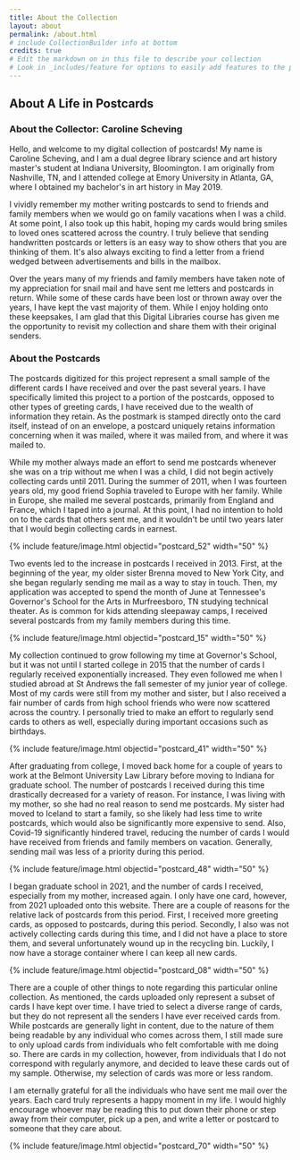 ```yaml
---
title: About the Collection
layout: about
permalink: /about.html
# include CollectionBuilder info at bottom
credits: true
# Edit the markdown on in this file to describe your collection
# Look in _includes/feature for options to easily add features to the page
---
```


## About A Life in Postcards

### About the Collector: Caroline Scheving

Hello, and welcome to my digital collection of postcards! My name is Caroline Scheving, and I am a dual degree library science and art history master's student at Indiana University, Bloomington. I am originally from Nashville, TN, and I attended college at Emory University in Atlanta, GA, where I obtained my bachelor's in art history in May 2019.

I vividly remember my mother writing postcards to send to friends and family members when we would go on family vacations when I was a child. At some point, I also took up this habit, hoping my cards would bring smiles to loved ones scattered across the country. I truly believe that sending handwritten postcards or letters is an easy way to show others that you are thinking of them. It's also always exciting to find a letter from a friend wedged between advertisements and bills in the mailbox.

Over the years many of my friends and family members have taken note of my appreciation for snail mail and have sent me letters and postcards in return. While some of these cards have been lost or thrown away over the years, I have kept the vast majority of them. While I enjoy holding onto these keepsakes, I am glad that this Digital Libraries course has given me the opportunity to revisit my collection and share them with their original senders.

### About the Postcards
The postcards digitized for this project represent a small sample of the different cards I have received and over the past several years. I have specifically limited this project to a portion of the postcards, opposed to other types of greeting cards, I have received due to the wealth of information they retain. As the postmark is stamped directly onto the card itself, instead of on an envelope, a postcard uniquely retains information concerning when it was mailed, where it was mailed from, and where it was mailed to.

While my mother always made an effort to send me postcards whenever she was on a trip without me when I was a child, I did not begin actively collecting cards until 2011. During the summer of 2011, when I was fourteen years old, my good friend Sophia traveled to Europe with her family. While in Europe, she mailed me several postcards, primarily from England and France, which I taped into a journal. At this point, I had no intention to hold on to the cards that others sent me, and it wouldn't be until two years later that I would begin collecting cards in earnest.  

{% include feature/image.html objectid="postcard_52" width="50" %}

Two events led to the increase in postcards I received in 2013. First, at the beginning of the year, my older sister Brenna moved to New York City, and she began regularly sending me mail as a way to stay in touch. Then, my application was accepted to spend the month of June at Tennessee's Governor's School for the Arts in Murfreesboro, TN studying technical theater. As is common for kids attending sleepaway camps, I received several postcards from my family members during this time.

{% include feature/image.html objectid="postcard_15" width="50" %}

My collection continued to grow following my time at Governor's School, but it was not until I started college in 2015 that the number of cards I regularly received exponentially increased. They even followed me when I studied abroad at St Andrews the fall semester of my junior year of college. Most of my cards were still from my mother and sister, but I also received a fair number of cards from high school friends who were now scattered across the country. I personally tried to make an effort to regularly send cards to others as well, especially during important occasions such as birthdays.

{% include feature/image.html objectid="postcard_41" width="50" %}

After graduating from college, I moved back home for a couple of years to work at the Belmont University Law Library before moving to Indiana for graduate school. The number of postcards I received during this time drastically decreased for a variety of reason. For instance, I was living with my mother, so she had no real reason to send me postcards. My sister had moved to Iceland to start a family, so she likely had less time to write postcards, which would also be significantly more expensive to send. Also, Covid-19 significantly hindered travel, reducing the number of cards I would have received from friends and family members on vacation. Generally, sending mail was less of a priority during this period.

{% include feature/image.html objectid="postcard_48" width="50" %}

I began graduate school in 2021, and the number of cards I received, especially from my mother, increased again. I only have one card, however, from 2021 uploaded onto this website. There are a couple of reasons for the relative lack of postcards from this period. First, I received more greeting cards, as opposed to postcards, during this period. Secondly, I also was not actively collecting cards during this time, and I did not have a place to store them, and several unfortunately wound up in the recycling bin. Luckily, I now have a storage container where I can keep all new cards.

{% include feature/image.html objectid="postcard_08" width="50" %}

There are a couple of other things to note regarding this particular online collection. As mentioned, the cards uploaded only represent a subset of cards I have kept over time. I have tried to select a diverse range of cards, but they do not represent all the senders I have ever received cards from. While postcards are generally light in content, due to the nature of them being readable by any individual who comes across them, I still made sure to only upload cards from individuals who felt comfortable with me doing so. There are cards in my collection, however, from individuals that I do not correspond with regularly anymore, and decided to leave these cards out of my sample. Otherwise, my selection of cards was more or less random.

I am eternally grateful for all the individuals who have sent me mail over the years. Each card truly represents a happy moment in my life. I would highly encourage whoever may be reading this to put down their phone or step away from their computer, pick up a pen, and write a letter or postcard to someone that they care about.

{% include feature/image.html objectid="postcard_70" width="50" %}

